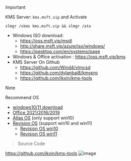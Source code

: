 > [!IMPORTANT]
> KMS Server: `kms.msft.vip` and Activate
```
slmgr /skms kms.msft.vip && slmgr /ato
```
- Windows ISO download:
  - https://oss.msft.vip/msdl
  - http://share.msft.vip/azure/iso/windows/
  - https://pesktop.com/en/systems/page
- Windows & Office activation : https://oss.msft.vip/kms
- KMS Server On Github
  - https://github.com/Wind4/vlmcsd
  - https://github.com/dylanbai8/kmspro
  - https://github.com/ikxin/kms-tools

> [!NOTE]
Recommend OS

- [windows10/11 download](https://oss.msft.vip/msdl)
- [Office 2021/2016/2019](https://pesktop.com/en/windows/microsoft-office-202120192016-pro-plus)
- [Atlas OS](https://atlasos.net/) (only support win10)
- [Revision OS](https://revi.cc/revios) (support win10 and win11)
  - [Revision OS win10](https://pesktop.com/en/systems/windows-10-revios)
  - [Revision OS win11](https://pesktop.com/en/systems/windows-11-revios-22h2)


> Source Code

https://github.com/ikxin/kms-tools
![image](https://github.com/Jas0n0ss/kms/assets/88020021/da151a32-4c81-4970-aee3-b68265b53518)

